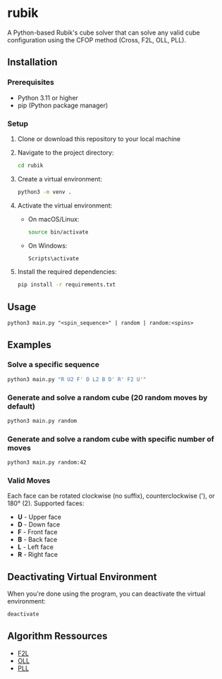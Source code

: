 # rubik

A Python-based Rubik's cube solver that can solve any valid cube configuration using the CFOP method (Cross, F2L, OLL, PLL).

## Installation

### Prerequisites
- Python 3.11 or higher
- pip (Python package manager)

### Setup

1. Clone or download this repository to your local machine

2. Navigate to the project directory:
   ```bash
   cd rubik
   ```

3. Create a virtual environment:
   ```bash
   python3 -m venv .
   ```

4. Activate the virtual environment:
   - On macOS/Linux:
     ```bash
     source bin/activate
     ```
   - On Windows:
     ```powershell
     Scripts\activate
     ```

5. Install the required dependencies:
   ```bash
   pip install -r requirements.txt
   ```

## Usage

```
python3 main.py "<spin_sequence>" | random | random:<spins>
```


## Examples
### Solve a specific sequence
```bash
python3 main.py "R U2 F' D L2 B D' R' F2 U'"
```

### Generate and solve a random cube (20 random moves by default)
```bash
python3 main.py random
```

### Generate and solve a random cube with specific number of moves
```bash
python3 main.py random:42
```

### Valid Moves
Each face can be rotated clockwise (no suffix), counterclockwise ('), or 180° (2). Supported faces:
- **U** - Upper face
- **D** - Down face
- **F** - Front face
- **B** - Back face
- **L** - Left face
- **R** - Right face

## Deactivating Virtual Environment

When you're done using the program, you can deactivate the virtual environment:
```bash
deactivate
```

## Algorithm Ressources
- [F2L](https://www.cubeskills.com/uploads/pdf/tutorials/f2l.pdf)
- [OLL](https://speedcubedb.com/a/3x3/OLL)
- [PLL](https://speedcubedb.com/a/3x3/PLL)
